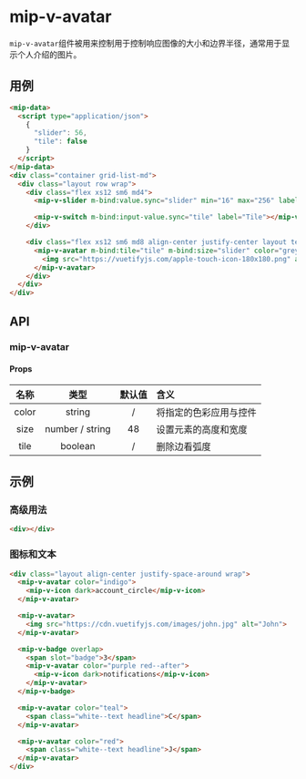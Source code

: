 # mip-v-avatar

`mip-v-avatar`组件被用来控制用于控制响应图像的大小和边界半径，通常用于显示个人介绍的图片。

## 用例

```html
<mip-data>
  <script type="application/json">
    {
      "slider": 56,
      "tile": false
    }
  </script>
</mip-data>
<div class="container grid-list-md">
  <div class="layout row wrap">
    <div class="flex xs12 sm6 md4">
      <mip-v-slider m-bind:value.sync="slider" min="16" max="256" label="Size" thumb-label></mip-v-slider>

      <mip-v-switch m-bind:input-value.sync="tile" label="Tile"></mip-v-switch>
    </div>

    <div class="flex xs12 sm6 md8 align-center justify-center layout text-xs-center">
      <mip-v-avatar m-bind:tile="tile" m-bind:size="slider" color="grey lighten-4">
        <img src="https://vuetifyjs.com/apple-touch-icon-180x180.png" alt="avatar">
      </mip-v-avatar>
    </div>
  </div>
</div>
```

## API

### mip-v-avatar

#### Props

名称|类型|默认值|含义
:--:|:--:|:--:|:---
color|string|/|将指定的色彩应用与控件
size|number / string|48|设置元素的高度和宽度
tile|boolean|/|删除边看弧度

## 示例

### 高级用法

```html
<div></div>
```

### 图标和文本

```html
<div class="layout align-center justify-space-around wrap">
  <mip-v-avatar color="indigo">
    <mip-v-icon dark>account_circle</mip-v-icon>
  </mip-v-avatar>

  <mip-v-avatar>
    <img src="https://cdn.vuetifyjs.com/images/john.jpg" alt="John">
  </mip-v-avatar>

  <mip-v-badge overlap>
    <span slot="badge">3</span>
    <mip-v-avatar color="purple red--after">
      <mip-v-icon dark>notifications</mip-v-icon>
    </mip-v-avatar>
  </mip-v-badge>

  <mip-v-avatar color="teal">
    <span class="white--text headline">C</span>
  </mip-v-avatar>

  <mip-v-avatar color="red">
    <span class="white--text headline">J</span>
  </mip-v-avatar>
</div>
```
